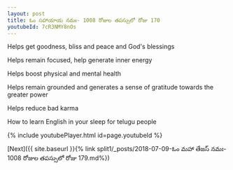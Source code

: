 ```yaml
---
layout: post
title: ఓం సహాయాయ నమః- 1008 రోజుల తపస్సులో రోజు 170
youtubeId: 7cR3NMY8nOs
---
```

 
 
Helps get goodness, bliss and peace and God's blessings
 
Helps remain focused, help generate inner energy 
 
Helps boost physical and mental health 
 
Helps remain grounded and generates a sense of gratitude towards the greater power 
 
Helps reduce bad karma
 
How to learn English in your sleep for telugu people
 
 
 
 


{% include youtubePlayer.html id=page.youtubeId %}
 
[Next]({{ site.baseurl }}{% link split1/_posts/2018-07-09-ఓం మహా తేజస్ నమః- 1008 రోజుల తపస్సులో రోజు 179.md%})
 

